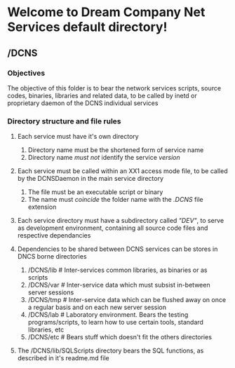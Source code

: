 # Welcome to Dream Company Net Services default directory!
## /DCNS

### Objectives

The objective of this folder is to bear the network services scripts, source codes, binaries, libraries and related data, to be called by inetd or proprietary daemon of the DCNS individual services

### Directory structure and file rules

1. Each service must have it's own directory
	1. Directory name must be the shortened form of service name
	2. Directory name _must not_ identify the service _version_

2. Each service must be called within an XX1 access mode file, to be called by the DCNSDaemon in the main service directory
	1. The file must be an executable script or binary
	2. The name must _coincide_ the folder name with the _.DCNS_ file extension 

3. Each service directory must have a subdirectory called _"DEV"_, to serve as development environment, containing all source code files and respective dependancies

4. Dependencies to be shared between DCNS services can be stores in DNCS borne directories
	1. /DCNS/lib	  # Inter-services common libraries, as binaries or as scripts     
	2. /DCNS/var	  # Inter-service data which must subsist in-between server sessions
	3. /DCNS/tmp	  # Inter-service data which can be flushed away on once a regular basis and on each new server session
	4. /DCNS/lab	  # Laboratory environment. Bears the testing programs/scripts, to learn how to use certain tools, standard libraries, etc
	5. /DCNS/etc	  # Bears stuff which doesn't fit the others directories

5. The /DCNS/lib/SQLScripts directory bears the SQL functions, as described in it's readme.md file




